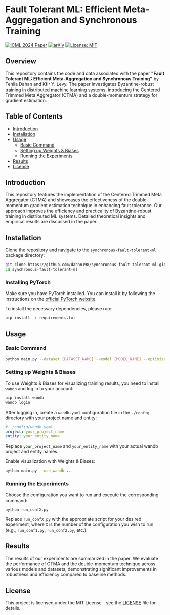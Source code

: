 # Fault Tolerant ML: Efficient Meta-Aggregation and Synchronous Training

[![ICML 2024 Paper](https://img.shields.io/badge/ICML%202024-Paper-blue)]()
[![arXiv](https://img.shields.io/badge/arXiv-2207.14287v1-B31B1B.svg)](https://arxiv.org/abs/2405.14759)
[![License: MIT](https://img.shields.io/badge/License-MIT-yellow.svg)](https://opensource.org/licenses/MIT)

## Overview

This repository contains the code and data associated with the paper **"Fault Tolerant ML: Efficient Meta-Aggregation and Synchronous Training"** by Tehila Dahan and Kfir Y. Levy. The paper investigates Byzantine-robust training in distributed machine learning systems, introducing the Centered Trimmed Meta Aggregator (CTMA) and a double-momentum strategy for gradient estimation.

## Table of Contents

- [Introduction](#introduction)
- [Installation](#installation)
- [Usage](#usage)
  - [Basic Command](#basic-command)
  - [Setting up Weights & Biases](#setting-up-weights--biases)
  - [Running the Experiments](#running-the-experiments)
- [Results](#results)
- [License](#license)

## Introduction

This repository features the implementation of the Centered Trimmed Meta Aggregator (CTMA) and showcases the effectiveness of the double-momentum gradient estimation technique in enhancing fault tolerance. Our approach improves the efficiency and practicality of Byzantine-robust training in distributed ML systems. Detailed theoretical insights and empirical results are discussed in the paper.

## Installation

Clone the repository and navigate to the `synchronous-fault-tolerant-ml` package directory:

```bash
git clone https://github.com/dahan198/synchronous-fault-tolerant-ml.git
cd synchronous-fault-tolerant-ml
```

### Installing PyTorch

Make sure you have PyTorch installed. You can install it by following the instructions on the [official PyTorch website](https://pytorch.org/get-started/locally/).


To install the necessary dependencies, please run:

```bash
pip install -r requirements.txt
```

## Usage

### Basic Command

```bash
python main.py --dataset [DATASET_NAME] --model [MODEL_NAME] --optimizer [OPTIMIZER_NAME] --iterations_num [NUM] --eval_interval [NUM] --learning_rate [LR] --batch_size [SIZE] --seed [SEED]
```

### Setting up Weights & Biases

To use Weights & Biases for visualizing training results, you need to install `wandb` and log in to your account:

```bash
pip install wandb
wandb login
```

After logging in, create a `wandb.yaml` configuration file in the `./config` directory with your project name and entity:

```yaml
# ./config/wandb.yaml
project: your_project_name
entity: your_entity_name
```

Replace `your_project_name` and `your_entity_name` with your actual wandb project and entity names.


Enable visualization with Weights & Biases:

```bash
python main.py --use_wandb ...
```

### Running the Experiments

Choose the configuration you want to run and execute the corresponding command:

```bash
python run_confX.py
```

Replace `run_confX.py` with the appropriate script for your desired experiment, where `X` is the number of the configuration you wish to run (e.g., `run_conf1.py`, `run_conf2.py`, etc.).
## Results

The results of our experiments are summarized in the paper. We evaluate the performance of CTMA and the double-momentum technique across various models and datasets, demonstrating significant improvements in robustness and efficiency compared to baseline methods.

## License

This project is licensed under the MIT License - see the [LICENSE](LICENSE) file for details.
